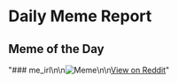 # Daily Meme Report

## Meme of the Day
"### me_irl\n\n![Meme](https://i.redd.it/1sulkwvrbq0f1.png)\n\n[View on Reddit](https://redd.it/1kmcbc5)"
